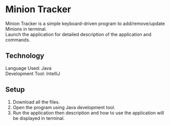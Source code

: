 # Minion Tracker
Minion Tracker is a simple keyboard-driven program to add/remove/update Minions in terminal.  
Launch the application for detailed description of the application and commands.  

## Technology
Language Used: Java  
Development Tool: IntelliJ  

## Setup
1) Download all the files.  
2) Open the program using Java development tool.  
3) Run the application then description and how to use the application will be displayed in terminal.   
